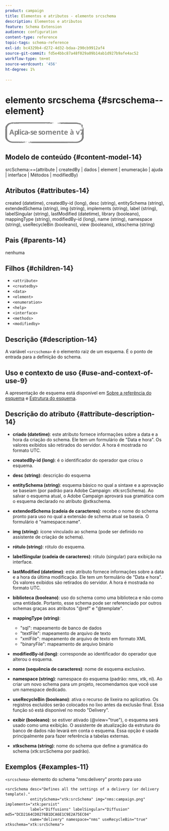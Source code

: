 ```yaml
---
product: campaign
title: Elementos e atributos - elemento srcschema
description: Elementos e atributos
feature: Schema Extension
audience: configuration
content-type: reference
topic-tags: schema-reference
exl-id: bc4329b4-d272-4d32-bdaa-290cb9912af4
source-git-commit: fd5e4bbc87a48f029a09b14ab1d927b9afe4ac52
workflow-type: tm+mt
source-wordcount: '456'
ht-degree: 1%

---
```


# elemento srcschema {#srcschema--element}

![](../../../assets/v7-only.svg)

## Modelo de conteúdo {#content-model-14}

srcSchema:==(attribute | createdBy | dados | element | enumeração | ajuda | interface | Métodos | modifiedBy)

## Atributos {#attributes-14}

created (datetime), createdBy-id (long), desc (string), entitySchema (string), extendedSchema (string), img (string), implements (string), label (string), labelSingular (string), lastModified (datetime), library (booleano), mappingType (string), modifiedBy-id (long), name (string), namespace (string), useRecycleBin (booleano), view (booleano), xtkschema (string)

## Pais {#parents-14}

nenhuma

## Filhos {#children-14}

* `<attribute>`
* `<createdby>`
* `<data>`
* `<element>`
* `<enumeration>`
* `<help>`
* `<interface>`
* `<methods>`
* `<modifiedby>`

## Descrição {#description-14}

A variável `<srcschema>` é o elemento raiz de um esquema. É o ponto de entrada para a definição do schema.

## Uso e contexto de uso {#use-and-context-of-use-9}

A apresentação de esquema está disponível em [Sobre a referência do esquema](../../../configuration/using/about-schema-reference.md) e [Estrutura do esquema](../../../configuration/using/schema-structure.md).

## Descrição do atributo {#attribute-description-14}

* **criado (datetime)**: este atributo fornece informações sobre a data e a hora da criação do schema. Ele tem um formulário de &quot;Data e hora&quot;. Os valores exibidos são retirados do servidor. A hora é mostrada no formato UTC.
* **createdBy-id (long)**: é o identificador do operador que criou o esquema.
* **desc (string)**: descrição do esquema
* **entitySchema (string)**: esquema básico no qual a sintaxe e a aprovação se baseiam (por padrão para Adobe Campaign: xtk:srcSchema). Ao salvar o esquema atual, o Adobe Campaign aprovará sua gramática com o esquema declarado no atributo @xtkschema.
* **extendedSchema (cadeia de caracteres)**: recebe o nome do schema pronto para uso no qual a extensão de schema atual se baseia. O formulário é &quot;namespace:name&quot;.
* **img (string)**: ícone vinculado ao schema (pode ser definido no assistente de criação de schema).
* **rótulo (string)**: rótulo do esquema.
* **labelSingular (cadeia de caracteres)**: rótulo (singular) para exibição na interface.
* **lastModified (datetime)**: este atributo fornece informações sobre a data e a hora da última modificação. Ele tem um formulário de &quot;Data e hora&quot;. Os valores exibidos são retirados do servidor. A hora é mostrada no formato UTC.
* **biblioteca (booleano)**: uso do schema como uma biblioteca e não como uma entidade. Portanto, esse schema pode ser referenciado por outros schemas graças aos atributos &quot;@ref&quot; e &quot;@template&quot;.
* **mappingType (string)**:

   * &quot;sql&quot;: mapeamento de banco de dados
   * &quot;textFile&quot;: mapeamento de arquivo de texto
   * &quot;xmlFile&quot;: mapeamento de arquivo de texto em formato XML
   * &quot;binaryFile&quot;: mapeamento de arquivo binário

* **modifiedBy-id (long)**: corresponde ao identificador do operador que alterou o esquema.
* **nome (sequência de caracteres)**: nome de esquema exclusivo.
* **namespace (string)**: namespace do esquema (padrão: nms, xtk, nl). Ao criar um novo schema para um projeto, recomendamos que você use um namespace dedicado.
* **useRecycleBin (booleano)**: ativa o recurso de lixeira no aplicativo. Os registros excluídos serão colocados no lixo antes da exclusão final. Essa função só está disponível no modo &quot;Delivery&quot;.
* **exibir (booleano)**: se estiver ativado (@view=&quot;true&quot;), o esquema será usado como uma exibição. O assistente de atualização da estrutura do banco de dados não levará em conta o esquema. Essa opção é usada principalmente para fazer referência a tabelas externas.
* **xtkschema (string)**: nome do schema que define a gramática do schema (xtk:srcSchema por padrão).

## Exemplos {#examples-11}

`<srcschema>` elemento do schema &quot;nms:delivery&quot; pronto para uso

```
<srcSchema desc="Defines all the settings of a delivery (or delivery template)."  
           entitySchema="xtk:srcSchema" img="nms:campaign.png" implements="xtk:persist" 
           label="Diffusions" labelSingular="Diffusion" md5="DCD2164CD0276B1DCA6E1C9E2A75EC04"
           name="delivery" namespace="nms" useRecycleBin="true" xtkschema="xtk:srcSchema">
```
